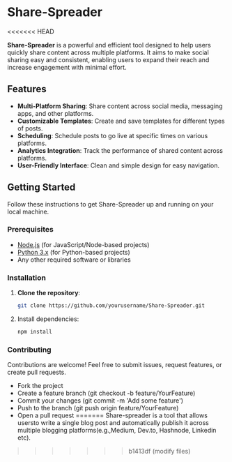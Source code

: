 # Share-Spreader
<<<<<<< HEAD

**Share-Spreader** is a powerful and efficient tool designed to help users quickly share content across multiple platforms. It aims to make social sharing easy and consistent, enabling users to expand their reach and increase engagement with minimal effort.

## Features

- **Multi-Platform Sharing**: Share content across social media, messaging apps, and other platforms.
- **Customizable Templates**: Create and save templates for different types of posts.
- **Scheduling**: Schedule posts to go live at specific times on various platforms.
- **Analytics Integration**: Track the performance of shared content across platforms.
- **User-Friendly Interface**: Clean and simple design for easy navigation.

## Getting Started

Follow these instructions to get Share-Spreader up and running on your local machine.

### Prerequisites

- [Node.js](https://nodejs.org/en/) (for JavaScript/Node-based projects)
- [Python 3.x](https://www.python.org/) (for Python-based projects)
- Any other required software or libraries

### Installation

1. **Clone the repository**:
    ```bash
   git clone https://github.com/yourusername/Share-Spreader.git

2. Install dependencies:
    ```bash
    npm install

### Contributing

Contributions are welcome! Feel free to submit issues, request features, or create pull requests.

- Fork the project
- Create a feature branch (git checkout -b feature/YourFeature)
- Commit your changes (git commit -m 'Add some feature')
- Push to the branch (git push origin feature/YourFeature)
- Open a pull request
=======
Share-spreader is a tool that allows usersto write a single blog post and automatically publish it across multiple blogging platforms(e.g.,Medium, Dev.to, Hashnode, Linkedin etc).
>>>>>>> b1413df (modify files)
